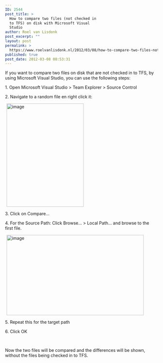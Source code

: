 ```yaml
---
ID: 2544
post_title: >
  How to compare two files (not checked in
  to TFS) on disk with Microsoft Visual
  Studio
author: Roel van Lisdonk
post_excerpt: ""
layout: post
permalink: >
  https://www.roelvanlisdonk.nl/2012/03/08/how-to-compare-two-files-not-checked-in-to-tfs-on-disk-with-microsoft-visual-studio/
published: true
post_date: 2012-03-08 08:53:31
---
```

<p>If you want to compare two files on disk that are not checked in to TFS, by using Microsoft Visual Studio, you can use the following steps:</p>  <p>1. Open Microsoft Visual Studio &gt; Team Explorer &gt; Source Control</p>  <p>2. Navigate to a random file en right click it:</p>  <p><a href="http://www.roelvanlisdonk.nl/wp-content/uploads/2012/03/image7.png" rel="lightbox"><img style="background-image: none; border-bottom: 0px; border-left: 0px; margin: 0px 5px; padding-left: 0px; padding-right: 0px; display: inline; border-top: 0px; border-right: 0px; padding-top: 0px" title="image" border="0" alt="image" src="http://www.roelvanlisdonk.nl/wp-content/uploads/2012/03/image_thumb7.png" width="254" height="341" /></a></p>  <p>3. Click on Compare…</p>  <p>4. For the Source Path: Click Browse… &gt; Local Path… and browse to the first file.</p>  <p><a href="http://www.roelvanlisdonk.nl/wp-content/uploads/2012/03/image8.png" rel="lightbox"><img style="background-image: none; border-bottom: 0px; border-left: 0px; margin: 0px 5px; padding-left: 0px; padding-right: 0px; display: inline; border-top: 0px; border-right: 0px; padding-top: 0px" title="image" border="0" alt="image" src="http://www.roelvanlisdonk.nl/wp-content/uploads/2012/03/image_thumb8.png" width="452" height="265" /></a></p>  <p>5. Repeat this for the target path</p>  <p>6. Click OK</p>  <p>&#160;</p>  <p>Now the two files will be compared and the differences will be shown, without the files being checked in to TFS.</p>